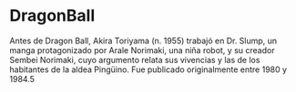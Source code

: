 # DragonBall
Antes de Dragon Ball, Akira Toriyama (n. 1955) trabajó en Dr. Slump, un manga protagonizado por Arale Norimaki, una niña robot, y su creador Sembei Norimaki, cuyo argumento relata sus vivencias y las de los habitantes de la aldea Pingüino. Fue publicado originalmente entre 1980 y 1984.5
